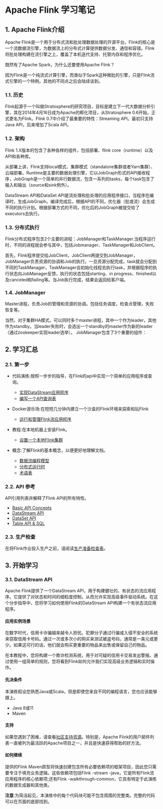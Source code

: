 # Apache Flink 学习笔记

## 1. Apache Flink介绍

Apache Flink是一个用于分布式流和批处理数据处理的开源平台。Flink的核心是一个流数据流引擎，为数据流上的分布式计算提供数据分发、通信和容错。Flink将批处理构建在流引擎之上，覆盖了本机迭代支持、托管内存和程序优化。

既然有了Apache Spark，为什么还要使用Apache Flink？

因为Flink是一个纯流式计算引擎，而类似于Spark这种微批的引擎，只是Flink流式引擎的一个特例。其他的不同点之后会陆续谈到。

### 1.1. 历史

Flink起源于一个叫做Stratosphere的研究项目，目标是建立下一代大数据分析引擎，其在2014年4月16日成为Apache的孵化项目，从Stratosphere 0.6开始，正式更名为Flink。Flink 0.7中介绍了最重要的特性：Streaming API。最初只支持Java API，后来增加了Scala API。

### 1.2. 架构

Flink 1.X版本的包含了各种各样的组件，包括部署、flink core（runtime）以及API和各种库。

从部署上讲，Flink支持local模式、集群模式（standalone集群或者Yarn集群）、云端部署。Runtime是主要的数据处理引擎，它以JobGraph形式的API接收程序，JobGraph是一个简单的并行数据流，包含一系列的tasks，每个task包含了输入和输出（source和sink例外）。

DataStream API和DataSet API是流处理和批处理的应用程序接口，当程序在编译时，生成JobGraph。编译完成后，根据API的不同，优化器（批或流）会生成不同的执行计划。根据部署方式的不同，优化后的JobGraph被提交给了executors去执行。

### 1.3. 分布式执行

Flink分布式程序包含2个主要的进程：JobManager和TaskManager.当程序运行时，不同的进程就会参与其中，包括Jobmanager、TaskManager和JobClient。

首先，Flink程序提交给JobClient，JobClient再提交到JobManager，JobManager负责资源的协调和Job的执行。一旦资源分配完成，task就会分配到不同的TaskManager，TaskManager会初始化线程去执行task，并根据程序的执行状态向JobManager反馈，执行的状态包括starting、in progress、finished以及canceled和failing等。当Job执行完成，结果会返回给客户端。

### 1.4. JobManager

Master进程，负责Job的管理和资源的协调。包括任务调度，检查点管理，失败恢复等。

当然，对于集群HA模式，可以同时多个master进程，其中一个作为leader，其他作为standby。当leader失败时，会选出一个standby的master作为新的leader（通过zookeeper实现leader选举）。
JobManager包含了3个重要的组件：

## 2. 学习汇总

### 2.1. 第一步

- 代码演练:按照一步步的指导，在Flink的api中实现一个简单的应用程序或查询。
  - [实现DataStream应用程序](https://ci.apache.org/projects/flink/flink-docs-stable/getting-started/walkthroughs/datastream_api.html)
  - [编写一个API查询表](https://ci.apache.org/projects/flink/flink-docs-stable/getting-started/walkthroughs/table_api.html)

- Docker游乐场:在短短几分钟内建立一个沙盒的Flink环境来探索和玩Flink
  - [运行和管理Flink流应用程序](https://ci.apache.org/projects/flink/flink-docs-stable/getting-started/docker-playgrounds/flink-operations-playground.html)

- 教程:在本地机器上安装Flink。
  - [设置一个本地Flink集群](https://ci.apache.org/projects/flink/flink-docs-stable/getting-started/tutorials/local_setup.html)

- 概念:了解Flink的基本概念，以便更好地理解文档。
  - [数据流编程模型](https://ci.apache.org/projects/flink/flink-docs-stable/concepts/programming-model.html)
  - [分布式运行时](https://ci.apache.org/projects/flink/flink-docs-stable/concepts/runtime.html)
  - [术语表](https://ci.apache.org/projects/flink/flink-docs-stable/concepts/glossary.html)

### 2.2. API 参考

API引用列表并解释了Flink API的所有特性。

- [Basic API Concepts](https://ci.apache.org/projects/flink/flink-docs-stable/dev/api_concepts.html)
- [DataStream API](https://ci.apache.org/projects/flink/flink-docs-stable/dev/datastream_api.html)
- [DataSet API](https://ci.apache.org/projects/flink/flink-docs-stable/dev/batch/index.html)
- [Table API & SQL](https://ci.apache.org/projects/flink/flink-docs-stable/dev/table/index.html)

### 2.3. 生产检查

在将Flink作业投入生产之前，请阅读[生产准备检查表](https://ci.apache.org/projects/flink/flink-docs-stable/ops/production_ready.html)。

## 3. 开始学习

### 3.1. DataStream API

Apache Flink提供了一个DataStream API，用于构建健壮的、有状态的流应用程序。它提供了对状态和时间的细粒度控制，从而允许实现高级事件驱动系统。在这个分步指导中，您将学习如何使用Flink的DataStream API构建一个有状态流应用程序。

#### 应用实例场景

在数字时代，信用卡诈骗越来越令人担忧。犯罪分子通过行骗或入侵不安全的系统来窃取信用卡号码。通过一次或多次小的购买来测试被盗号码，通常是一美元或更少。如果这可行的话，他们就会购买更重要的物品来出售或保留自己的物品。

在本教程中，您将构建一个欺诈检测系统，用于对可疑的信用卡交易发出警报。通过使用一组简单的规则，您将看到Flink如何允许我们实现高级业务逻辑和实时操作。

#### 先决条件

本演练假设您熟悉Java或Scala，但是即使您来自不同的编程语言，您也应该能够跟上。

- Java 8或11
- Maven

#### 支持

如果您遇到了困难，请查看[社区支持资源](https://flink.apache.org/gettinghelp.html)。特别是，Apache Flink的用户邮件列表一直被列为最活跃的Apache项目之一，并且是快速获得帮助的好方法。

#### 如何继续

提供的Flink Maven原型将快速创建包含所有必要依赖项的框架项目，因此您只需要专注于填充业务逻辑。这些依赖项包括Flink -stream -java，它是所有Flink流应用程序的核心依赖项;还有Flink -walkthrough-common，它具有特定于此演练的数据生成器和其他类。

**注意**:为简洁起见，本演练中的每个代码块可能不包含周围的完整类。完整的代码可以在页面的底部找到。






